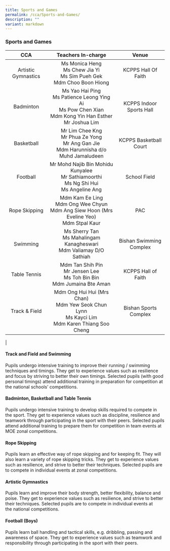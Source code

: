 ```yaml
---
title: Sports and Games
permalink: /cca/Sports-and-Games/
description: ""
variant: markdown
---
```

### **Sports and Games**

|CCA | Teachers In-charge | Venue |
|:---:|:---:|:---:|
|  Artistic Gymnastics | Ms Monica Heng<br>Ms Chew Jia Yi<br>Ms Sim Pueh Gek<br>Mdm Choo Boon Hiong | KCPPS Hall Of Faith |
| Badminton | Ms Yao Hai Ping<br>Ms Patience Leong Ying Ai<br>Ms Pow Chen Xian<br>Mdm Kong Yin Han Esther<br>Mr Joshua Lim | KCPPS Indoor Sports Hall |
| Basketball | Mr Lim Chee Kng<br>Mr Phua Ze Yong<br>Mr Ang Gan Jie<br>Mdm Harunnisha d/o Muhd Jamaludeen | KCPPS Basketball Court |
| Football | Mr Mohd Najib Bin Mohidu Kunyalee<br>Mr Sathiamoorthi<br>Ms Ng Shi Hui<br>Ms Angeline Ang | School Field |
| Rope Skipping | Mdm Kam Ee Ling<br>Mdm Ong Wee Chyun<br>Mdm Ang Siew Hoon (Mrs Eveline Yeo)<br>Mdm Stpal Kaur | PAC |
| Swimming | Ms Sherry Tan<br>Ms Mahalingam Kanagheswari<br>Mdm Valiamay D/O Sathiah | Bishan Swimming Complex |
| Table Tennis | Mdm Tan Shih Pin<br>Mr Jensen Lee<br>Ms Toh Bin Bin<br>Mdm Jumaina Bte Aman | KCPPS Hall of Faith |
| Track &amp; Field | Mdm Ong Hui Hui (Mrs Chan)<br>Mdm Yew Seok Chun Lynn<br>Ms Kayci Lim<br>Mdm Karen Thiang Soo Cheng | Bishan Sports Complex |
|

#### **Track and Field and Swimming**
Pupils undergo intensive training to improve their running / swimming techniques and timings. They get to experience values such as resilience and focus by striving to better their own timings. Selected pupils (with good personal timings) attend additional training in preparation for competition at the national schools’&nbsp;competitions.

#### **Badminton, Basketball and Table Tennis**
Pupils undergo intensive training to develop skills required to compete in the sport. They get to experience values such as discipline, resilience and teamwork through participating in the sport with their peers. Selected pupils attend additional training to prepare them for competition in team events&nbsp;at MOE zonal&nbsp;competitions.

#### **Rope Skipping**
Pupils learn an effective way of rope skipping and for keeping fit. They will also learn a variety of rope skipping tricks.&nbsp;They get to experience values such as resilience, and strive to better their techniques. Selected pupils are to compete in individual events at zonal competitions.

#### **Artistic Gymnastics**
Pupils learn and improve their body strength, better flexibility, balance and poise. They get to experience values such as resilience, and strive to better their techniques. Selected pupils are to compete in individual events at the&nbsp;national competitions.

#### **Football (Boys)**
Pupils learn ball handling and tactical skills, e.g. dribbling, passing and awareness of space. They get to experience values such as teamwork and responsibility through participating in the sport with their peers.